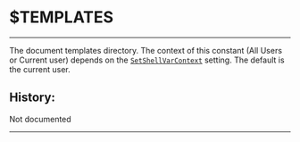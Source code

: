 # $TEMPLATES

---

The document templates directory. The context of this constant (All Users or Current user) depends on the [`SetShellVarContext`][1] setting. The default is the current user.

## History:

Not documented

---

[1]: ../Reference/SetShellVarContext.md